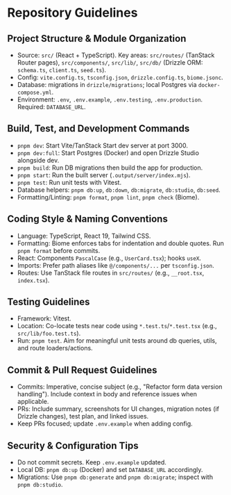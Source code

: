 # Repository Guidelines

## Project Structure & Module Organization
- Source: `src/` (React + TypeScript). Key areas: `src/routes/` (TanStack Router pages), `src/components/`, `src/lib/`, `src/db/` (Drizzle ORM: `schema.ts`, `client.ts`, `seed.ts`).
- Config: `vite.config.ts`, `tsconfig.json`, `drizzle.config.ts`, `biome.jsonc`.
- Database: migrations in `drizzle/migrations`; local Postgres via `docker-compose.yml`.
- Environment: `.env`, `.env.example`, `.env.testing`, `.env.production`. Required: `DATABASE_URL`.

## Build, Test, and Development Commands
- `pnpm dev`: Start Vite/TanStack Start dev server at port 3000.
- `pnpm dev:full`: Start Postgres (Docker) and open Drizzle Studio alongside dev.
- `pnpm build`: Run DB migrations then build the app for production.
- `pnpm start`: Run the built server (`.output/server/index.mjs`).
- `pnpm test`: Run unit tests with Vitest.
- Database helpers: `pnpm db:up`, `db:down`, `db:migrate`, `db:studio`, `db:seed`.
- Formatting/Linting: `pnpm format`, `pnpm lint`, `pnpm check` (Biome).

## Coding Style & Naming Conventions
- Language: TypeScript, React 19, Tailwind CSS.
- Formatting: Biome enforces tabs for indentation and double quotes. Run `pnpm format` before commits.
- React: Components `PascalCase` (e.g., `UserCard.tsx`); hooks `useX`.
- Imports: Prefer path aliases like `@/components/...` per `tsconfig.json`.
- Routes: Use TanStack file routes in `src/routes/` (e.g., `__root.tsx`, `index.tsx`).

## Testing Guidelines
- Framework: Vitest.
- Location: Co-locate tests near code using `*.test.ts`/`*.test.tsx` (e.g., `src/lib/foo.test.ts`).
- Run: `pnpm test`. Aim for meaningful unit tests around db queries, utils, and route loaders/actions.

## Commit & Pull Request Guidelines
- Commits: Imperative, concise subject (e.g., "Refactor form data version handling"). Include context in body and reference issues when applicable.
- PRs: Include summary, screenshots for UI changes, migration notes (if Drizzle changes), test plan, and linked issues.
- Keep PRs focused; update `.env.example` when adding config.

## Security & Configuration Tips
- Do not commit secrets. Keep `.env.example` updated.
- Local DB: `pnpm db:up` (Docker) and set `DATABASE_URL` accordingly.
- Migrations: Use `pnpm db:generate` and `pnpm db:migrate`; inspect with `pnpm db:studio`.
